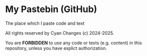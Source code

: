 # My Pastebin (GitHub)
The place which I paste code and text

All rights reserved by Cyan Changes (c) 2024-2025.

You are **FORBIDDEN** to use any code or texts (e.g. content) in this repository,
unless you have explict authorization.
